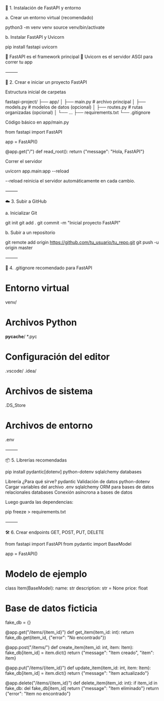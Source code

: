 🧱 1. Instalación de FastAPI y entorno

a. Crear un entorno virtual (recomendado)

python3 -m venv venv
source venv/bin/activate

b. Instalar FastAPI y Uvicorn

pip install fastapi uvicorn

🔹 FastAPI es el framework principal
🔹 Uvicorn es el servidor ASGI para correr tu app

⸻

🚀 2. Crear e iniciar un proyecto FastAPI

Estructura inicial de carpetas

fastapi-project/
├── app/
│   ├── main.py         # archivo principal
│   ├── models.py       # modelos de datos (opcional)
│   ├── routes.py       # rutas organizadas (opcional)
│   └── ...
├── requirements.txt
└── .gitignore

Código básico en app/main.py

from fastapi import FastAPI

app = FastAPI()

@app.get("/")
def read_root():
    return {"message": "Hola, FastAPI"}

Correr el servidor

uvicorn app.main:app --reload

--reload reinicia el servidor automáticamente en cada cambio.

⸻

☁️ 3. Subir a GitHub

a. Inicializar Git

git init
git add .
git commit -m "Inicial proyecto FastAPI"

b. Subir a un repositorio

git remote add origin https://github.com/tu_usuario/tu_repo.git
git push -u origin master


⸻

🛑 4. .gitignore recomendado para FastAPI

# Entorno virtual
venv/

# Archivos Python
__pycache__/
*.pyc

# Configuración del editor
.vscode/
.idea/

# Archivos de sistema
.DS_Store

# Archivos de entorno
.env


⸻

📦 5. Librerías recomendadas

pip install pydantic[dotenv] python-dotenv sqlalchemy databases

Librería	¿Para qué sirve?
pydantic	Validación de datos
python-dotenv	Cargar variables del archivo .env
sqlalchemy	ORM para bases de datos relacionales
databases	Conexión asíncrona a bases de datos

Luego guarda las dependencias:

pip freeze > requirements.txt


⸻

🛠️ 6. Crear endpoints GET, POST, PUT, DELETE

from fastapi import FastAPI
from pydantic import BaseModel

app = FastAPI()

# Modelo de ejemplo
class Item(BaseModel):
    name: str
    description: str = None
    price: float

# Base de datos ficticia
fake_db = {}

@app.get("/items/{item_id}")
def get_item(item_id: int):
    return fake_db.get(item_id, {"error": "No encontrado"})

@app.post("/items/")
def create_item(item_id: int, item: Item):
    fake_db[item_id] = item.dict()
    return {"message": "Item creado", "item": item}

@app.put("/items/{item_id}")
def update_item(item_id: int, item: Item):
    fake_db[item_id] = item.dict()
    return {"message": "Item actualizado"}

@app.delete("/items/{item_id}")
def delete_item(item_id: int):
    if item_id in fake_db:
        del fake_db[item_id]
        return {"message": "Item eliminado"}
    return {"error": "Item no encontrado"}
